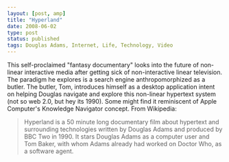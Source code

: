 ```yaml
---
layout: [post, amp]
title: "Hyperland"
date: 2008-06-02
type: post
status: published
tags: Douglas Adams, Internet, Life, Technology, Video
---
```



This self-proclaimed "fantasy documentary" looks into the future of non-linear interactive media after getting sick of non-interactive linear television. The paradigm he explores is a search engine anthropomorphized as a butler. The butler, Tom, introduces himself as a desktop application intent on helping Douglas navigate and explore this non-linear hypertext system (not so web 2.0, but hey its 1990). Some might find it reminiscent of Apple Computer's Knowledge Navigator concept. From Wikipedia:

> Hyperland is a 50 minute long documentary film about hypertext and surrounding technologies written by Douglas Adams and produced by BBC Two in 1990. It stars Douglas Adams as a computer user and Tom Baker, with whom Adams already had worked on Doctor Who, as a software agent.
